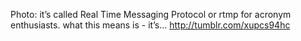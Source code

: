 Photo: it’s called Real Time Messaging Protocol or rtmp for acronym enthusiasts. what this means is - it’s... http://tumblr.com/xupcs94hc